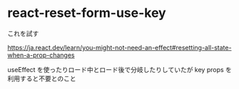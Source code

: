 # react-reset-form-use-key

これを試す

https://ja.react.dev/learn/you-might-not-need-an-effect#resetting-all-state-when-a-prop-changes

useEffect を使ったりロード中とロード後で分岐したりしていたが key props を利用すると不要とのこと
